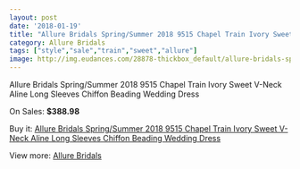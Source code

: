 ```yaml
---
layout: post
date: '2018-01-19'
title: "Allure Bridals Spring/Summer 2018 9515 Chapel Train Ivory Sweet V-Neck Aline Long Sleeves Chiffon Beading Wedding Dress"
category: Allure Bridals
tags: ["style","sale","train","sweet","allure"]
image: http://img.eudances.com/28878-thickbox_default/allure-bridals-spring-summer-2018-9515-chapel-train-ivory-sweet-v-neck-aline-long-sleeves-chiffon-beading-wedding-dress.jpg
---
```

Allure Bridals Spring/Summer 2018 9515 Chapel Train Ivory Sweet V-Neck Aline Long Sleeves Chiffon Beading Wedding Dress

On Sales: **$388.98**
<a href="https://www.eudances.com/en/allure-bridals/9458-allure-bridals-spring-summer-2018-9515-chapel-train-ivory-sweet-v-neck-aline-long-sleeves-chiffon-beading-wedding-dress.html"><amp-img layout="responsive" width="600" height="600" src="//img.eudances.com/28878-thickbox_default/allure-bridals-spring-summer-2018-9515-chapel-train-ivory-sweet-v-neck-aline-long-sleeves-chiffon-beading-wedding-dress.jpg" alt="Allure Bridals Spring/Summer 2018 9515 Chapel Train Ivory Sweet V-Neck Aline Long Sleeves Chiffon Beading Wedding Dress 0" /></a>
<a href="https://www.eudances.com/en/allure-bridals/9458-allure-bridals-spring-summer-2018-9515-chapel-train-ivory-sweet-v-neck-aline-long-sleeves-chiffon-beading-wedding-dress.html"><amp-img layout="responsive" width="600" height="600" src="//img.eudances.com/28890-thickbox_default/allure-bridals-spring-summer-2018-9515-chapel-train-ivory-sweet-v-neck-aline-long-sleeves-chiffon-beading-wedding-dress.jpg" alt="Allure Bridals Spring/Summer 2018 9515 Chapel Train Ivory Sweet V-Neck Aline Long Sleeves Chiffon Beading Wedding Dress 1" /></a>
<a href="https://www.eudances.com/en/allure-bridals/9458-allure-bridals-spring-summer-2018-9515-chapel-train-ivory-sweet-v-neck-aline-long-sleeves-chiffon-beading-wedding-dress.html"><amp-img layout="responsive" width="600" height="600" src="//img.eudances.com/28889-thickbox_default/allure-bridals-spring-summer-2018-9515-chapel-train-ivory-sweet-v-neck-aline-long-sleeves-chiffon-beading-wedding-dress.jpg" alt="Allure Bridals Spring/Summer 2018 9515 Chapel Train Ivory Sweet V-Neck Aline Long Sleeves Chiffon Beading Wedding Dress 2" /></a>
<a href="https://www.eudances.com/en/allure-bridals/9458-allure-bridals-spring-summer-2018-9515-chapel-train-ivory-sweet-v-neck-aline-long-sleeves-chiffon-beading-wedding-dress.html"><amp-img layout="responsive" width="600" height="600" src="//img.eudances.com/28888-thickbox_default/allure-bridals-spring-summer-2018-9515-chapel-train-ivory-sweet-v-neck-aline-long-sleeves-chiffon-beading-wedding-dress.jpg" alt="Allure Bridals Spring/Summer 2018 9515 Chapel Train Ivory Sweet V-Neck Aline Long Sleeves Chiffon Beading Wedding Dress 3" /></a>
<a href="https://www.eudances.com/en/allure-bridals/9458-allure-bridals-spring-summer-2018-9515-chapel-train-ivory-sweet-v-neck-aline-long-sleeves-chiffon-beading-wedding-dress.html"><amp-img layout="responsive" width="600" height="600" src="//img.eudances.com/28887-thickbox_default/allure-bridals-spring-summer-2018-9515-chapel-train-ivory-sweet-v-neck-aline-long-sleeves-chiffon-beading-wedding-dress.jpg" alt="Allure Bridals Spring/Summer 2018 9515 Chapel Train Ivory Sweet V-Neck Aline Long Sleeves Chiffon Beading Wedding Dress 4" /></a>
<a href="https://www.eudances.com/en/allure-bridals/9458-allure-bridals-spring-summer-2018-9515-chapel-train-ivory-sweet-v-neck-aline-long-sleeves-chiffon-beading-wedding-dress.html"><amp-img layout="responsive" width="600" height="600" src="//img.eudances.com/28886-thickbox_default/allure-bridals-spring-summer-2018-9515-chapel-train-ivory-sweet-v-neck-aline-long-sleeves-chiffon-beading-wedding-dress.jpg" alt="Allure Bridals Spring/Summer 2018 9515 Chapel Train Ivory Sweet V-Neck Aline Long Sleeves Chiffon Beading Wedding Dress 5" /></a>
<a href="https://www.eudances.com/en/allure-bridals/9458-allure-bridals-spring-summer-2018-9515-chapel-train-ivory-sweet-v-neck-aline-long-sleeves-chiffon-beading-wedding-dress.html"><amp-img layout="responsive" width="600" height="600" src="//img.eudances.com/28885-thickbox_default/allure-bridals-spring-summer-2018-9515-chapel-train-ivory-sweet-v-neck-aline-long-sleeves-chiffon-beading-wedding-dress.jpg" alt="Allure Bridals Spring/Summer 2018 9515 Chapel Train Ivory Sweet V-Neck Aline Long Sleeves Chiffon Beading Wedding Dress 6" /></a>
<a href="https://www.eudances.com/en/allure-bridals/9458-allure-bridals-spring-summer-2018-9515-chapel-train-ivory-sweet-v-neck-aline-long-sleeves-chiffon-beading-wedding-dress.html"><amp-img layout="responsive" width="600" height="600" src="//img.eudances.com/28884-thickbox_default/allure-bridals-spring-summer-2018-9515-chapel-train-ivory-sweet-v-neck-aline-long-sleeves-chiffon-beading-wedding-dress.jpg" alt="Allure Bridals Spring/Summer 2018 9515 Chapel Train Ivory Sweet V-Neck Aline Long Sleeves Chiffon Beading Wedding Dress 7" /></a>
<a href="https://www.eudances.com/en/allure-bridals/9458-allure-bridals-spring-summer-2018-9515-chapel-train-ivory-sweet-v-neck-aline-long-sleeves-chiffon-beading-wedding-dress.html"><amp-img layout="responsive" width="600" height="600" src="//img.eudances.com/28883-thickbox_default/allure-bridals-spring-summer-2018-9515-chapel-train-ivory-sweet-v-neck-aline-long-sleeves-chiffon-beading-wedding-dress.jpg" alt="Allure Bridals Spring/Summer 2018 9515 Chapel Train Ivory Sweet V-Neck Aline Long Sleeves Chiffon Beading Wedding Dress 8" /></a>
<a href="https://www.eudances.com/en/allure-bridals/9458-allure-bridals-spring-summer-2018-9515-chapel-train-ivory-sweet-v-neck-aline-long-sleeves-chiffon-beading-wedding-dress.html"><amp-img layout="responsive" width="600" height="600" src="//img.eudances.com/28882-thickbox_default/allure-bridals-spring-summer-2018-9515-chapel-train-ivory-sweet-v-neck-aline-long-sleeves-chiffon-beading-wedding-dress.jpg" alt="Allure Bridals Spring/Summer 2018 9515 Chapel Train Ivory Sweet V-Neck Aline Long Sleeves Chiffon Beading Wedding Dress 9" /></a>
<a href="https://www.eudances.com/en/allure-bridals/9458-allure-bridals-spring-summer-2018-9515-chapel-train-ivory-sweet-v-neck-aline-long-sleeves-chiffon-beading-wedding-dress.html"><amp-img layout="responsive" width="600" height="600" src="//img.eudances.com/28881-thickbox_default/allure-bridals-spring-summer-2018-9515-chapel-train-ivory-sweet-v-neck-aline-long-sleeves-chiffon-beading-wedding-dress.jpg" alt="Allure Bridals Spring/Summer 2018 9515 Chapel Train Ivory Sweet V-Neck Aline Long Sleeves Chiffon Beading Wedding Dress 10" /></a>
<a href="https://www.eudances.com/en/allure-bridals/9458-allure-bridals-spring-summer-2018-9515-chapel-train-ivory-sweet-v-neck-aline-long-sleeves-chiffon-beading-wedding-dress.html"><amp-img layout="responsive" width="600" height="600" src="//img.eudances.com/28880-thickbox_default/allure-bridals-spring-summer-2018-9515-chapel-train-ivory-sweet-v-neck-aline-long-sleeves-chiffon-beading-wedding-dress.jpg" alt="Allure Bridals Spring/Summer 2018 9515 Chapel Train Ivory Sweet V-Neck Aline Long Sleeves Chiffon Beading Wedding Dress 11" /></a>
<a href="https://www.eudances.com/en/allure-bridals/9458-allure-bridals-spring-summer-2018-9515-chapel-train-ivory-sweet-v-neck-aline-long-sleeves-chiffon-beading-wedding-dress.html"><amp-img layout="responsive" width="600" height="600" src="//img.eudances.com/28879-thickbox_default/allure-bridals-spring-summer-2018-9515-chapel-train-ivory-sweet-v-neck-aline-long-sleeves-chiffon-beading-wedding-dress.jpg" alt="Allure Bridals Spring/Summer 2018 9515 Chapel Train Ivory Sweet V-Neck Aline Long Sleeves Chiffon Beading Wedding Dress 12" /></a>

Buy it: [Allure Bridals Spring/Summer 2018 9515 Chapel Train Ivory Sweet V-Neck Aline Long Sleeves Chiffon Beading Wedding Dress](https://www.eudances.com/en/allure-bridals/9458-allure-bridals-spring-summer-2018-9515-chapel-train-ivory-sweet-v-neck-aline-long-sleeves-chiffon-beading-wedding-dress.html "Allure Bridals Spring/Summer 2018 9515 Chapel Train Ivory Sweet V-Neck Aline Long Sleeves Chiffon Beading Wedding Dress")

View more: [Allure Bridals](https://www.eudances.com/en/2-allure-bridals "Allure Bridals")